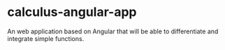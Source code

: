 # calculus-angular-app
An web application based on Angular that will be able to differentiate and integrate simple functions.

